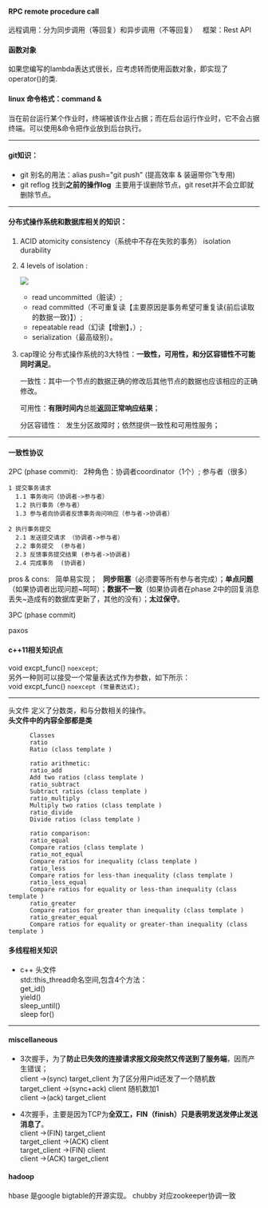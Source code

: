 #### RPC remote procedure call  
远程调用：分为同步调用（等回复）和异步调用（不等回复）  
框架：Rest API

#### 函数对象  
如果您编写的lambda表达式很长，应考虑转而使用函数对象，即实现了operator()的类.

#### linux 命令格式：command &  
当在前台运行某个作业时，终端被该作业占据；而在后台运行作业时，它不会占据终端。可以使用&命令把作业放到后台执行。

---

#### git知识：
* git 别名的用法：alias push="git push" (提高效率 & 装逼带你飞专用)
* git reflog 找到**之前的操作log**  主要用于误删除节点，git reset并不会立即就删除节点。

-------  

#### 分布式操作系统和数据库相关的知识：  
1. ACID atomicity consistency（系统中不存在失败的事务） isolation durability    
2. 4 levels of isolation :  

     ![](http://images2015.cnblogs.com/blog/903715/201611/903715-20161102150430955-492049629.png)  

   * read uncommitted（脏读）;  
   * read committed（不可重复读【主要原因是事务希望可重复读{前后读取的数据一致}】）;   
   * repeatable read（幻读【增删】，）;   
   * serialization（最高级别）。  

3. cap理论 分布式操作系统的3大特性：**一致性，可用性，和分区容错性不可能同时满足**。    

    一致性：其中一个节点的数据正确的修改后其他节点的数据也应该相应的正确修改。  

    可用性：**有限时间内**总能**返回正常响应结果**；  

    分区容错性：  发生分区故障时；依然提供一致性和可用性服务；  

----  

#### 一致性协议  

2PC (phase commit):  
2种角色：协调者coordinator（1个）; 参与者（很多）

    1 提交事务请求  
      1.1 事务询问（协调者->参与者）  
      1.2 执行事务（参与者）  
      1.3 参与者向协调者反馈事务询问响应（参与者->协调者）  

    2 执行事务提交
      2.1 发送提交请求 （协调者->参与者）    
      2.2 事务提交  (参与者)  
      2.3 反馈事务提交结果 (参与者->协调者)   
      2.4 完成事务  (协调者)  
pros & cons:  
简单易实现；  
**同步阻塞**（必须要等所有参与者完成）；**单点问题**（如果协调者出现问题\~呵呵）；**数据不一致**（如果协调者在phase 2中的回复消息丢失~造成有的数据库更新了，其他的没有）；**太过保守**。  

3PC (phase commit)  

paxos  


#### c++11相关知识点  
void excpt_func() `noexcept`;  
另外一种则可以接受一个常量表达式作为参数，如下所示：  
void excpt_func() `noexcept (常量表达式);`  

---

<ratio> 头文件
定义了分数类，和与分数相关的操作。  
**头文件中的内容全部都是类**  

          Classes
          ratio
          Ratio (class template )

          ratio arithmetic:
          ratio_add
          Add two ratios (class template )
          ratio_subtract
          Subtract ratios (class template )
          ratio_multiply
          Multiply two ratios (class template )
          ratio_divide
          Divide ratios (class template )

          ratio comparison:
          ratio_equal
          Compare ratios (class template )
          ratio_not_equal
          Compare ratios for inequality (class template )
          ratio_less
          Compare ratios for less-than inequality (class template )
          ratio_less_equal
          Compare ratios for equality or less-than inequality (class template )
          ratio_greater
          Compare ratios for greater than inequality (class template )
          ratio_greater_equal
          Compare ratios for equality or greater-than inequality (class template )


#### 多线程相关知识  
* c++ <thread>头文件  
std::this_thread命名空间,包含4个方法：  
     get_id()  
     yield()  
     sleep_until()  
     sleep for()  
 
 ---
 
 #### miscellaneous  
 
 * 3次握手，为了**防止已失效的连接请求报文段突然又传送到了服务端**，因而产生错误；  
 client ->(sync) target_client 为了区分用户id还发了一个随机数  
 target_client ->(sync+ack) client 随机数加1  
 client ->(ack) target_client  
 
 

* 4次握手，主要是因为TCP为**全双工，FIN（finish）只是表明发送发停止发送消息了**。  
client ->(FIN) target_client  
target_client ->(ACK) client  
target_client ->(FIN) client  
client ->(ACK) target_client  

#### hadoop  
hbase 是google bigtable的开源实现。
chubby 对应zookeeper协调一致

